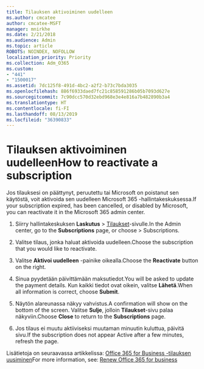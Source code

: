```yaml
---
title: Tilauksen aktivoiminen uudelleen
ms.author: cmcatee
author: cmcatee-MSFT
manager: mnirkhe
ms.date: 2/21/2018
ms.audience: Admin
ms.topic: article
ROBOTS: NOINDEX, NOFOLLOW
localization_priority: Priority
ms.collection: Adm_O365
ms.custom:
- "441"
- "1500017"
ms.assetid: 7dc125f8-491d-4bc2-a2f2-b73c7bda3035
ms.openlocfilehash: 886f6933daed7fc21c858591286b05b7093d627e
ms.sourcegitcommit: 7c90dcc570d32ebd968e3e4e816a7b482890b3a4
ms.translationtype: HT
ms.contentlocale: fi-FI
ms.lasthandoff: 08/13/2019
ms.locfileid: "36390833"
---
```

# <a name="how-to-reactivate-a-subscription"></a><span data-ttu-id="561ac-102">Tilauksen aktivoiminen uudelleen</span><span class="sxs-lookup"><span data-stu-id="561ac-102">How to reactivate a subscription</span></span>

<span data-ttu-id="561ac-103">Jos tilauksesi on päättynyt, peruutettu tai Microsoft on poistanut sen käytöstä, voit aktivoida sen uudelleen Microsoft 365 -hallintakeskuksessa.</span><span class="sxs-lookup"><span data-stu-id="561ac-103">If your subscription expired, has been cancelled, or disabled by Microsoft, you can reactivate it in the Microsoft 365 admin center.</span></span>
  
1. <span data-ttu-id="561ac-104">Siirry hallintakeskuksen **Laskutus** \> [Tilaukset](https://go.microsoft.com/fwlink/p/?linkid=842054)-sivulle.</span><span class="sxs-lookup"><span data-stu-id="561ac-104">In the Admin center, go to the **Subscriptions** page, or choose \> [](https://go.microsoft.com/fwlink/p/?linkid=842054) Subscriptions.</span></span>

2. <span data-ttu-id="561ac-105">Valitse tilaus, jonka haluat aktivoida uudelleen.</span><span class="sxs-lookup"><span data-stu-id="561ac-105">Choose the subscription that you would like to reactivate.</span></span>

3. <span data-ttu-id="561ac-106">Valitse **Aktivoi uudelleen** -painike oikealla.</span><span class="sxs-lookup"><span data-stu-id="561ac-106">Choose the **Reactivate** button on the right.</span></span>

4. <span data-ttu-id="561ac-107">Sinua pyydetään päivittämään maksutiedot.</span><span class="sxs-lookup"><span data-stu-id="561ac-107">You will be asked to update the payment details.</span></span> <span data-ttu-id="561ac-108">Kun kaikki tiedot ovat oikein, valitse **Lähetä**.</span><span class="sxs-lookup"><span data-stu-id="561ac-108">When all information is correct, choose **Submit**.</span></span>

5. <span data-ttu-id="561ac-109">Näytön alareunassa näkyy vahvistus.</span><span class="sxs-lookup"><span data-stu-id="561ac-109">A confirmation will show on the bottom of the screen.</span></span> <span data-ttu-id="561ac-110">Valitse **Sulje**, jolloin **Tilaukset**-sivu palaa näkyviin.</span><span class="sxs-lookup"><span data-stu-id="561ac-110">Choose **Close** to return to the **Subscriptions** page.</span></span>

6. <span data-ttu-id="561ac-111">Jos tilaus ei muutu aktiiviseksi muutaman minuutin kuluttua, päivitä sivu.</span><span class="sxs-lookup"><span data-stu-id="561ac-111">If the subscription does not appear Active after a few minutes, refresh the page.</span></span>

<span data-ttu-id="561ac-112">Lisätietoja on seuraavassa artikkelissa: [Office 365 for Business -tilauksen uusiminen](https://docs.microsoft.com/fi-FI/office365/admin/subscriptions-and-billing/renew-your-subscription)</span><span class="sxs-lookup"><span data-stu-id="561ac-112">For more information, see: [Renew Office 365 for business](https://docs.microsoft.com/en-us/office365/admin/subscriptions-and-billing/renew-your-subscription)</span></span>